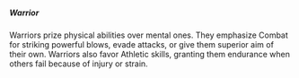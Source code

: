 ##### Warrior

Warriors prize physical abilities over mental ones. 
They emphasize Combat for striking powerful blows,
evade attacks, or give them superior aim of their own. 
Warriors also favor Athletic skills, granting them endurance
when others fail because of injury or strain.


